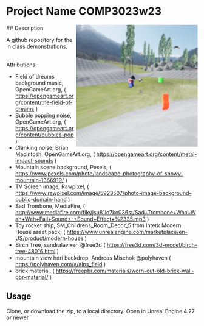 # Project Name  COMP3023w23
<img src="Saved/AutoScreenshot.png" width="320"  align="right" />
## Description

A github repository for the in class demonstrations.<br><br> 

Attributions:
- Field of dreams background music, OpenGameArt.org,  ( https://opengameart.org/content/the-field-of-dreams )
- Bubble popping noise, OpenGameArt.org, ( https://opengameart.org/content/bubbles-pop )
- Clanking noise, Brian Macintosh, OpenGameArt.org, ( https://opengameart.org/content/metal-impact-sounds )
- Mountain scene background, Pexels, ( https://www.pexels.com/photo/landscape-photography-of-snowy-mountain-1366919/ )
- TV Screen image, Rawpixel, ( https://www.rawpixel.com/image/5923507/photo-image-background-public-domain-hand )
- Sad Trombone, MediaFire, ( http://www.mediafire.com/file/jsu81lo7ko036st/Sad+Trombone+Wah+Wah+Wah+Fail+Sound+-+Sound+Effect+%2335.mp3 )
- Toy rocket ship, SM_Childrens_Room_Decor_5 from Interk Modern House asset pack, ( https://www.unrealengine.com/marketplace/en-US/product/modern-house )
- Birch Tree, sandralavixen @free3d ( https://free3d.com/3d-model/birch-tree-48016.html )
- mountain view hdri backdrop, Andreas Mischok @polyhaven ( https://polyhaven.com/a/alps_field  )
- brick material, ( https://freepbr.com/materials/worn-out-old-brick-wall-pbr-material/ )

## Usage
Clone, or download the zip, to a local directory. Open in Unreal Engine 4.27 or newer


